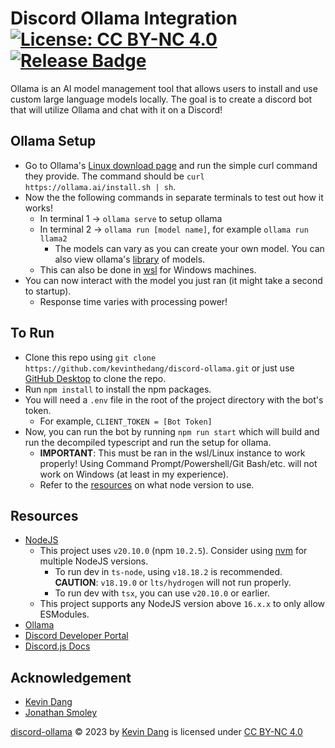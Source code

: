 # Discord Ollama Integration [![License: CC BY-NC 4.0](https://img.shields.io/badge/License-CC_BY--NC_4.0-darkgreen.svg)](https://creativecommons.org/licenses/by-nc/4.0/) [![Release Badge](https://img.shields.io/github/v/release/kevinthedang/discord-ollama?logo=github)](https://github.com/kevinthedang/discord-ollama/releases/latest)
Ollama is an AI model management tool that allows users to install and use custom large language models locally. The goal is to create a discord bot that will utilize Ollama and chat with it on a Discord!

## Ollama Setup
* Go to Ollama's [Linux download page](https://ollama.ai/download/linux) and run the simple curl command they provide. The command should be `curl https://ollama.ai/install.sh | sh`.
* Now the the following commands in separate terminals to test out how it works!
    * In terminal 1 -> `ollama serve` to setup ollama
    * In terminal 2 -> `ollama run [model name]`, for example `ollama run llama2`
        * The models can vary as you can create your own model. You can also view ollama's [library](https://ollama.ai/library) of models.
    * This can also be done in [wsl](https://learn.microsoft.com/en-us/windows/wsl/install) for Windows machines.
* You can now interact with the model you just ran (it might take a second to startup).
    * Response time varies with processing power!

## To Run
* Clone this repo using `git clone https://github.com/kevinthedang/discord-ollama.git` or just use [GitHub Desktop](https://desktop.github.com/) to clone the repo.
* Run `npm install` to install the npm packages.
* You will need a `.env` file in the root of the project directory with the bot's token. 
    * For example, `CLIENT_TOKEN = [Bot Token]`
* Now, you can run the bot by running `npm run start` which will build and run the decompiled typescript and run the setup for ollama.
    * **IMPORTANT**: This must be ran in the wsl/Linux instance to work properly! Using Command Prompt/Powershell/Git Bash/etc. will not work on Windows (at least in my experience).
    * Refer to the [resources](#resources) on what node version to use.

## Resources
* [NodeJS](https://nodejs.org/en)
    * This project uses `v20.10.0` (npm `10.2.5`). Consider using [nvm](https://github.com/nvm-sh/nvm) for multiple NodeJS versions.
        * To run dev in `ts-node`, using `v18.18.2` is recommended. **CAUTION**: `v18.19.0` or `lts/hydrogen` will not run properly.
        * To run dev with `tsx`, you can use `v20.10.0` or earlier.
    * This project supports any NodeJS version above `16.x.x` to only allow ESModules.
* [Ollama](https://ollama.ai/)
* [Discord Developer Portal](https://discord.com/developers/docs/intro)
* [Discord.js Docs](https://discord.js.org/docs/packages/discord.js/main)

## Acknowledgement
* [Kevin Dang](https://github.com/kevinthedang)
* [Jonathan Smoley](https://github.com/JT2M0L3Y)

[discord-ollama](https://github.com/kevinthedang/discord-ollama) © 2023 by [Kevin Dang](https://github.com/kevinthedang) is licensed under [CC BY-NC 4.0](https://creativecommons.org/licenses/by-nc/4.0/?ref=chooser-v1)